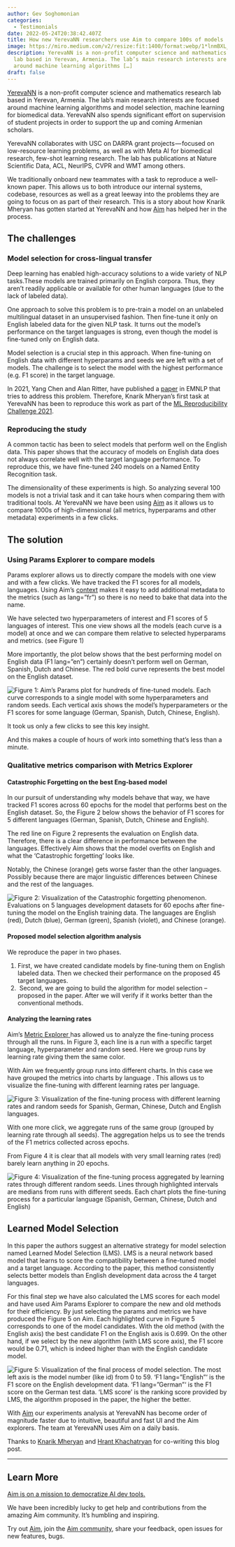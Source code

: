 ```yaml
---
author: Gev Soghomonian
categories:
  - Testimonials
date: 2022-05-24T20:38:42.407Z
title: How new YerevaNN researchers use Aim to compare 100s of models
image: https://miro.medium.com/v2/resize:fit:1400/format:webp/1*lnmBXL_nhBGxOvjNO56-Rw.png
description: YerevaNN is a non-profit computer science and mathematics research
  lab based in Yerevan, Armenia. The lab’s main research interests are focused
  around machine learning algorithms […]
draft: false
---
```

[YerevaNN](https://yerevann.com/) is a non-profit computer science and mathematics research lab based in Yerevan, Armenia. The lab’s main research interests are focused around machine learning algorithms and model selection, machine learning for biomedical data. YerevaNN also spends significant effort on supervision of student projects in order to support the up and coming Armenian scholars.

YerevaNN collaborates with USC on DARPA grant projects — focused on low-resource learning problems, as well as with Meta AI for biomedical research, few-shot learning research. The lab has publications at Nature Scientific Data, ACL, NeurIPS, CVPR and WMT among others.

We traditionally onboard new teammates with a task to reproduce a well-known paper. This allows us to both introduce our internal systems, codebase, resources as well as a great leeway into the problems they are going to focus on as part of their research. This is a story about how Knarik Mheryan has gotten started at YerevaNN and how [Aim](https://github.com/aimhubio/aim) has helped her in the process.

## The challenges

### Model selection for cross-lingual transfer

Deep learning has enabled high-accuracy solutions to a wide variety of NLP tasks.These models are trained primarily on English corpora. Thus, they aren’t readily applicable or available for other human languages (due to the lack of labeled data). 

One approach to solve this problem is to pre-train a model on an unlabeled multilingual dataset in an unsupervised fashion. Then fine-tune it only on English labeled data for the given NLP task. It turns out the model’s performance on the target languages is strong, even though the model is fine-tuned only on English data.

Model selection is a crucial step in this approach. When fine-tuning on English data with different hyperparams and seeds we are left with a set of models. The challenge is to select the model with the highest performance (e.g. F1 score) in the target language. 

In 2021, Yang Chen and Alan Ritter, have published a [paper](https://arxiv.org/abs/2010.06127) in EMNLP that tries to address this problem. Therefore, Knarik Mheryan’s first task at YerevaNN has been to reproduce this work as part of the [ML Reproducibility Challenge 2021](https://paperswithcode.com/rc2021).

### Reproducing the study

A common tactic has been to select models that perform well on the English data. This paper shows that the accuracy of models on English data does not always correlate well with the target language performance. To reproduce this, we have fine-tuned 240 models on a Named Entity Recognition task.

The dimensionality of these experiments is high. So analyzing several 100 models is not a trivial task and it can take hours when comparing them with traditional tools. At YerevaNN we have been using [Aim](https://aimstack.io/aim-foundations-why-we-re-building-a-tensorboard-alternative/) as it allows us to compare 1000s of high-dimensional (all metrics, hyperparams and other metadata) experiments in a few clicks.

## The solution

### Using Params Explorer to compare models

Params explorer allows us to directly compare the models with one view and with a few clicks. We have tracked the F1 scores for all models, languages. Using Aim’s [context](https://aimstack.readthedocs.io/en/latest/understanding/concepts.html?highlight=context#sequence-context) makes it easy to add additional metadata to the metrics (such as lang=”fr”) so there is no need to bake that data into the name. 

We have selected two hyperparameters of interest and F1 scores of 5 languages of interest. This one view shows all the models (each curve is a model) at once and we can compare them relative to selected hyperparams and metrics. (see Figure 1)

More importantly, the plot below shows that the best performing model on English data (F1 lang=”en”) certainly doesn’t perform well on German, Spanish, Dutch and Chinese. The red bold curve represents the best model on the English dataset. 

![](https://miro.medium.com/v2/resize:fit:1400/format:webp/1*jMiTQD1jlsycSLCgPV0hfw.png "Figure 1:  Aim’s Params plot for hundreds of fine-tuned models. Each curve corresponds to a single model with some hyperparameters and random seeds. Each vertical axis shows the model’s hyperparameters or the F1 scores for some language (German, Spanish, Dutch, Chinese, English).")

It took us only a few clicks to see this key insight. 

And this makes a couple of hours of work into something that’s less than a minute.

### Qualitative metrics comparison with Metrics Explorer

#### Catastrophic Forgetting on the best Eng-based model

In our pursuit of understanding why models behave that way, we have tracked F1 scores across 60 epochs for the model that performs best on the English dataset. So, the Figure 2 below shows the behavior of F1 scores for 5 different languages (German, Spanish, Dutch, Chinese and English).

The red line on Figure 2 represents the evaluation on English data. Therefore, there is a clear difference in performance between the languages. Effectively Aim shows that the model overfits on English and what the ‘Catastrophic forgetting’ looks like. 

Notably, the Chinese (orange) gets worse faster than the other languages. Possibly because there are major linguistic differences between Chinese and the rest of the languages.

![](https://miro.medium.com/v2/resize:fit:1400/format:webp/1*jTYunp3onfPgzAorAUed9A.png "Figure 2: Visualization of the Catastrophic forgetting phenomenon. Evaluations on 5 languages development datasets for 60 epochs after fine-tuning the model on the English training data. The languages are English (red), Dutch (blue), German (green), Spanish (violet), and Chinese (orange).")

#### Proposed model selection algorithm analysis

We reproduce the paper in two phases. 

1. First, we have created candidate models by fine-tuning them on English labeled data. Then we checked their performance on the proposed 45 target languages.
2.  Second, we are going to build the algorithm for model selection – proposed in the paper. After we will verify if it works better than the conventional methods.

#### Analyzing the learning rates

Aim’s [Metric Explorer ](https://aimstack.io/aim3-1-images-tracker-and-images-explorer/)has allowed us to analyze the fine-tuning process through all the runs. In Figure 3, each line is a run with a specific target language, hyperparameter and random seed. Here we group runs by learning rate giving them the same color.

With Aim we frequently group runs into different charts. In this case we have grouped the metrics into charts by language . This allows us to visualize the fine-tuning with different learning rates per language.

![](https://miro.medium.com/v2/resize:fit:1400/format:webp/1*ab3o77BJ0R8hbEezh7NrcA.png "Figure 3: Visualization of the fine-tuning process with different learning rates and random seeds for Spanish, German, Chinese, Dutch and English languages.")

With one more click, we aggregate runs of the same group (grouped by learning rate through all seeds). The aggregation helps us to see the trends of the F1 metrics collected across epochs. 

From Figure 4 it is clear that all models with very small learning rates (red) barely learn anything in 20 epochs.

![](https://miro.medium.com/v2/resize:fit:1400/format:webp/1*jiam-hSc66ISC3deKgMoUg.png "Figure 4: Visualization of the fine-tuning process aggregated by learning rates through different random seeds. Lines through highlighted intervals are medians from runs with different seeds. Each chart plots the fine-tuning process for a particular language (Spanish, German, Chinese, Dutch and English)")

## Learned Model Selection

In this paper the authors suggest an alternative strategy for model selection named Learned Model Selection (LMS). LMS is a neural network based model that learns to score the compatibility between a fine-tuned model and a target language. According to the paper, this method consistently selects better models than English development data across the 4 target languages.

For this final step we have also calculated the LMS scores for each model and have used Aim Params Explorer to compare the new and old methods for their efficiency. By just selecting the params and metrics we have produced the Figure 5 on Aim. Each highlighted curve in Figure 5 corresponds to one of the model candidates. With the old method (with the English axis) the best candidate F1 on the English axis is 0.699. On the other hand, if we select by the new algorithm (with LMS score axis), the F1 score would be 0.71, which is indeed higher than with the English candidate model.

![](https://miro.medium.com/v2/resize:fit:1400/format:webp/1*G7Jpwdraw_XlSji_GTk2yA.png "Figure 5: Visualization of the final process of model selection. The most left axis is the model number (like id) from 0 to 59. ‘F1 lang=”English”‘ is the F1 score on the English development data. ‘F1 lang=”German”‘ is the F1 score on the German test data. ‘LMS score’ is the ranking score provided by LMS, the algorithm proposed in the paper, the higher the better.")

With [Aim](https://github.com/aimhubio/aim/) our experiments analysis at YerevaNN has become order of magnitude faster due to intuitive, beautiful and fast UI and the Aim explorers. The team at YerevaNN uses Aim on a daily basis.

Thanks to [Knarik Mheryan](https://medium.com/@knarik.mh) and [Hrant Khachatryan](https://medium.com/@hrantkhachatrian) for co-writing this blog post.

- - -

## Learn More

[Aim is on a mission to democratize AI dev tools.](https://aimstack.readthedocs.io/en/latest/overview.html)

We have been incredibly lucky to get help and contributions from the amazing Aim community. It’s humbling and inspiring.

Try out [Aim](https://github.com/aimhubio/aim), join the [Aim community](https://slack.aimstack.io/), share your feedback, open issues for new features, bugs.
